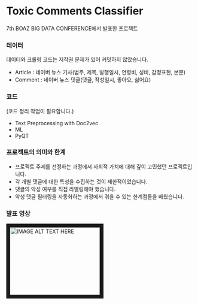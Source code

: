 # Toxic Comments Classifier
7th BOAZ BIG DATA CONFERENCE에서 발표한 프로젝트

### 데이터
데이터와 크롤링 코드는 저작권 문제가 있어 커밋하지 않았습니다.

* Article : 네이버 뉴스 기사(범주, 제목, 발행일시, 연령비, 성비, 감정표현, 본문)
* Comment : 네이버 뉴스 댓글(댓글, 작성일시, 좋아요, 싫어요)

### 코드
(코드 정리 작업이 필요합니다.)
* Text Preprocessing with Doc2vec
* ML
* PyQT

### 프로젝트의 의미와 한계
* 프로젝트 주제를 선정하는 과정에서 사회적 가치에 대해 깊이 고민했던 프로젝트입니다.
* 각 개별 댓글에 대한 특성을 수집하는 것이 제한적이었습니다.
* 댓글의 악성 여부를 직접 라벨링해야 했습니다.
* 악성 댓글 필터링을 자동화하는 과정에서 겪을 수 있는 한계점들을 배웠습니다.

### 발표 영상
<a href="https://www.youtube.com/watch?v=TkLrDL0XnkM" target="_blank"><img src="http://img.youtube.com/vi/TkLrDL0XnkM/0.jpg" 
alt="IMAGE ALT TEXT HERE" width="240" height="180" border="10" /></a>

